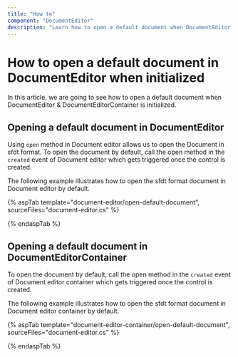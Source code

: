 ```yaml
---
title: "How to"
component: "DocumentEditor"
description: "Learn how to open a default document when DocumentEditor is opened."
---
```


# How to open a default document in DocumentEditor when initialized

In this article, we are going to see how to open a default document when DocumentEditor & DocumentEditorContainer is initialized.

## Opening a default document in DocumentEditor

Using `open` method in Document editor allows us to open the Document in sfdt format. To open the document by default, call the open method in the `created` event of Document editor which gets triggered once the control is created.

The following example illustrates how to open the sfdt format document in Document editor by default.

{% aspTab template="document-editor/open-default-document", sourceFiles="document-editor.cs" %}

{% endaspTab %}

## Opening a default document in DocumentEditorContainer

To open the document by default, call the open method in the `created` event of Document editor container which gets triggered once the control is created.

The following example illustrates how to open the sfdt format document in Document editor container by default.

{% aspTab template="document-editor-container/open-default-document", sourceFiles="document-editor.cs" %}

{% endaspTab %}